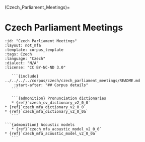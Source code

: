 
(Czech_Parliament_Meetings)=
# Czech Parliament Meetings

``````{corpus} Czech Parliament Meetings
:id: "Czech Parliament Meetings"
:layout: not_mfa
:template: corpus_template
:tags: Czech
:language: "Czech"
:dialect: "N/A"
:license: "CC BY-NC-ND 3.0"

   ```{include} ../../../../corpus/czech/czech_parliament_meetings/README.md
    :start-after: "## Corpus details"
   ```

   ```{admonition} Pronunciation dictionaries
   * {ref}`czech_cv_dictionary_v2_0_0`
* {ref}`czech_mfa_dictionary_v2_0_0`
* {ref}`czech_mfa_dictionary_v2_0_0a`
   ```

```{admonition} Acoustic models
   * {ref}`czech_mfa_acoustic_model_v2_0_0`
* {ref}`czech_mfa_acoustic_model_v2_0_0a`
   ```
``````
